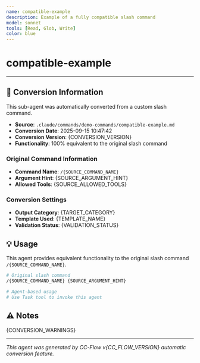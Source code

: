 ```yaml
---
name: compatible-example
description: Example of a fully compatible slash command
model: sonnet
tools: [Read, Glob, Write]
color: blue
---
```


# compatible-example



---

## 🔄 Conversion Information

This sub-agent was automatically converted from a custom slash command.

- **Source**: `.claude/commands/demo-commands/compatible-example.md`
- **Conversion Date**: 2025-09-15 10:47:42
- **Conversion Version**: {CONVERSION_VERSION}
- **Functionality**: 100% equivalent to the original slash command

### Original Command Information

- **Command Name**: `/{SOURCE_COMMAND_NAME}`
- **Argument Hint**: {SOURCE_ARGUMENT_HINT}
- **Allowed Tools**: {SOURCE_ALLOWED_TOOLS}

### Conversion Settings

- **Output Category**: {TARGET_CATEGORY}
- **Template Used**: {TEMPLATE_NAME}
- **Validation Status**: {VALIDATION_STATUS}

## 💡 Usage

This agent provides equivalent functionality to the original slash command `/{SOURCE_COMMAND_NAME}`.

```bash
# Original slash command
/{SOURCE_COMMAND_NAME} {SOURCE_ARGUMENT_HINT}

# Agent-based usage
# Use Task tool to invoke this agent
```

## ⚠️ Notes

{CONVERSION_WARNINGS}

---

_This agent was generated by CC-Flow v{CC_FLOW_VERSION} automatic conversion feature._
